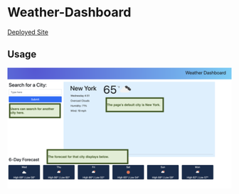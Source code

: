 # Weather-Dashboard

<a href="https://l-jones-hub.github.io/Weather-Dashboard/" title="Deployed Work Day Scheduler" target="_blank">Deployed Site</a>

## Usage

![This is the only page for this dashboard. The default city is set to New York. Users can search for another city. The forecast for that city will display at the bottom of the page.](./assets/img/WD1.png)
